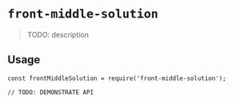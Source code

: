 # `front-middle-solution`

> TODO: description

## Usage

```
const frontMiddleSolution = require('front-middle-solution');

// TODO: DEMONSTRATE API
```

